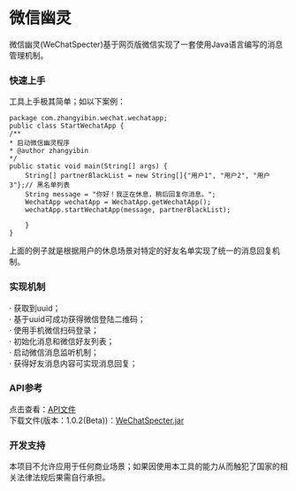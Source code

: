 # 微信幽灵

微信幽灵(WeChatSpecter)基于网页版微信实现了一套使用Java语言编写的消息管理机制。

### 快速上手
工具上手极其简单；如以下案例：

    package com.zhangyibin.wechat.wechatapp;
    public class StartWechatApp {
    /**
    * 启动微信幽灵程序
    * @author zhangyibin
    */
    public static void main(String[] args) {
        String[] partnerBlackList = new String[]{"用户1", "用户2", "用户3"};// 黑名单列表
        String message = "你好！我正在休息，稍后回复你消息。";
        WechatApp wechatApp = WechatApp.getWechatApp();
        wechatApp.startWechatApp(message, partnerBlackList);
    
        }
    }

上面的例子就是根据用户的休息场景对特定的好友名单实现了统一的消息回复机制。

### 实现机制

· 获取到uuid；<br>
· 基于uuid可成功获得微信登陆二维码；<br>
· 使用手机微信扫码登录；<br>
· 初始化消息和微信好友列表；<br>
· 启动微信消息监听机制；<br>
· 获得好友消息内容可实现消息回复；<br>

### API参考
点击查看：[API文件](docs/index.html) <br>
下载文件(版本：1.0.2(Beta))：[WeChatSpecter.jar](out/artifacts/wechatspecter_jar/wechatspecter.jar)

### 开发支持
本项目不允许应用于任何商业场景；如果因使用本工具的能力从而触犯了国家的相关法律法规后果需自行承担。

